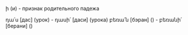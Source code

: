 ի (и) - признак родительного падежа

դա՛ս \[дас\] (урок) - դասի՛ \[даси\] (урока)
բեռա՛ն \[бэран\] () - բեռանի՛ \[берани\] () 